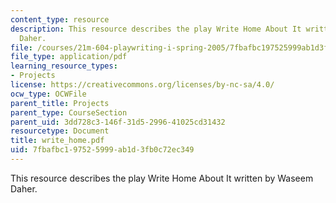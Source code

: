 ```yaml
---
content_type: resource
description: This resource describes the play Write Home About It written by Waseem
  Daher.
file: /courses/21m-604-playwriting-i-spring-2005/7fbafbc197525999ab1d3fb0c72ec349_write_home.pdf
file_type: application/pdf
learning_resource_types:
- Projects
license: https://creativecommons.org/licenses/by-nc-sa/4.0/
ocw_type: OCWFile
parent_title: Projects
parent_type: CourseSection
parent_uid: 3dd728c3-146f-31d5-2996-41025cd31432
resourcetype: Document
title: write_home.pdf
uid: 7fbafbc1-9752-5999-ab1d-3fb0c72ec349
---
```

This resource describes the play Write Home About It written by Waseem Daher.